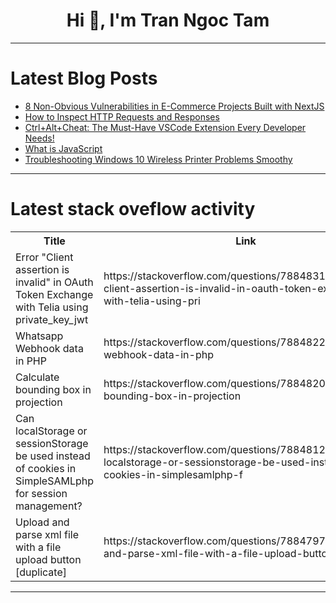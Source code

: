 <h1 align="center">Hi 👋, I'm Tran Ngoc Tam</h1>

---

# Latest Blog Posts 
<!-- BLOG-POST-LIST:START -->
- [8 Non-Obvious Vulnerabilities in E-Commerce Projects Built with NextJS](https://dev.to/byteminds_agency/8-non-obvious-vulnerabilities-in-e-commerce-projects-built-with-nextjs-2c2l)
- [How to Inspect HTTP Requests and Responses](https://dev.to/thekarlesi/how-to-inspect-http-requests-and-responses-2ll2)
- [Ctrl+Alt+Cheat: The Must-Have VSCode Extension Every Developer Needs!](https://dev.to/hkp22/ctrlaltcheat-the-must-have-vscode-extension-every-developer-needs-4l51)
- [What is JavaScript](https://dev.to/mosininamdar/what-is-javascript-4hi2)
- [Troubleshooting Windows 10 Wireless Printer Problems Smoothy](https://dev.to/jasskarley/troubleshooting-windows-10-wireless-printer-problems-smoothy-1oea)
<!-- BLOG-POST-LIST:END -->

---

# Latest stack oveflow activity
<table>
  <tr><th>Title</th><th>Link</th></tr>
  <!-- STACKOVERFLOW:START --><tr><td>Error &quot;Client assertion is invalid&quot; in OAuth Token Exchange with Telia using private_key_jwt</td><td>https://stackoverflow.com/questions/78848315/error-client-assertion-is-invalid-in-oauth-token-exchange-with-telia-using-pri</td></tr><tr><td>Whatsapp Webhook data in PHP</td><td>https://stackoverflow.com/questions/78848224/whatsapp-webhook-data-in-php</td></tr><tr><td>Calculate bounding box in projection</td><td>https://stackoverflow.com/questions/78848207/calculate-bounding-box-in-projection</td></tr><tr><td>Can localStorage or sessionStorage be used instead of cookies in SimpleSAMLphp for session management?</td><td>https://stackoverflow.com/questions/78848123/can-localstorage-or-sessionstorage-be-used-instead-of-cookies-in-simplesamlphp-f</td></tr><tr><td>Upload and parse xml file with a file upload button [duplicate]</td><td>https://stackoverflow.com/questions/78847973/upload-and-parse-xml-file-with-a-file-upload-button</td></tr><!-- STACKOVERFLOW:END -->
</table>

---


